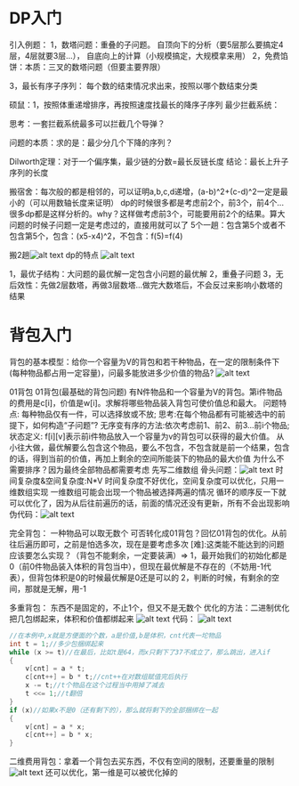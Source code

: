 # DP入门
引入例题：
1，数塔问题：重叠的子问题。
自顶向下的分析（要5层那么要搞定4层，4层就要3层...），
自底向上的计算（小规模搞定，大规模拿来用）
2，免费馅饼：本质：三叉的数塔问题（但要主要界限）

3，最长有序子序列：
每个数的结束情况求出来，按照以哪个数结束分类

硕鼠：1，按照体重递增排序，再按照速度找最长的降序子序列
最少拦截系统：

思考：一套拦截系统最多可以拦截几个导弹？

问题的本质：求的是：最少分几个下降的序列？

Dilworth定理：对于一个偏序集，最少链的分数=最长反链长度
结论：最长上升子序列的长度

搬宿舍：每次般的都是相邻的，可以证明a,b,c,d递增，(a-b)^2+(c-d)^2一定是最小的（可以用数轴长度来证明）
dp的时候很多都是考虑前2个，前3个，前4个...很多dp都是这样分析的。why？这样做考虑前3个，可能要用前2个的结果。算大问题的时候子问题一定是考虑过的，直接用就可以了
5个一趟：包含第5个或者不包含第5个，包含：(x5-x4)^2，不包含：f(5)=f(4)

搬2趟![alt text](image.png)
dp的特点
![alt text](image-1.png)

1，最优子结构：大问题的最优解一定包含小问题的最优解
2，重叠子问题
3，无后效性：先做2层数塔，再做3层数塔...做完大数塔后，不会反过来影响小数塔的结果

# 背包入门
背包的基本模型：给你一个容量为V的背包和若干种物品，在一定的限制条件下(每种物品都占用一定容量)，问最多能放进多少价值的物品?
![alt text](image-2.png)

01背包
01背包(最基础的背包问题)
有N件物品和一个容量为V的背包。第i件物品的费用是c[i]，价值是w[i]。求解将哪些物品装入背包可使价值总和最大。
问题特点: 每种物品仅有一件，可以选择放或不放;
思考:在每个物品都有可能被选中的前提下，如何构造“子问题”?
无序变有序的方法:依次考虑前1、前2、前3...前i个物品;
状态定义: f[i][v]表示前i件物品放入一个容量为v的背包可以获得的最大价值。
从小往大做，最优解要么包含这个物品，要么不包含，不包含就是前一个结果，包含的话，得到当前的价值，再加上剩余的空间所能装下的物品的最大价值
为什么不需要排序？因为最终全部物品都需要考虑
先写二维数组
骨头问题：![alt text](image-3.png)
时间复杂度&空间复杂度:N*V
时间复杂度不好优化，空间复杂度可以优化，只用一维数组实现
一维数组可能会出现一个物品被选择两遍的情况
循环的顺序反一下就可以优化了，因为从后往前遍历的话，前面的情况还没有更新，所有不会出现影响
伪代码：![alt text](image-4.png)

完全背包：
一种物品可以取无数个
可否转化成01背包？回忆01背包的优化。从前往后遍历即可，之前是怕选多次，现在是要考虑多次
[难]:这类能不能达到的问题应该要怎么实现？（背包不能剩余，一定要装满）=>
1，最开始我们的初始化都是0（前0件物品装入体积的背包当中），但现在最优解是不存在的（不妨用-1代表），但背包体积是0的时候最优解是0还是可以的
2，判断的时候，有剩余的空间，那就是无解，用-1

多重背包：
东西不是固定的，不止1个，但又不是无数个
优化的方法：二进制优化
把几包绑起来，体积和价值都绑起来
![alt text](image-5.png)
代码：
![alt text](image-6.png)

```c++
//在本例中,x就是方便面的个数，a是价值,b是体积，cnt代表一坨物品
int t = 1;//多少包捆绑起来
while (x >= t)//在最后，比如t是64，而x只剩下了37不成立了，那么跳出，进入if
{
	v[cnt] = a * t;
	c[cnt++] = b * t;//cnt++在对数组赋值完后执行
	x -= t;//t个物品在这个过程当中用掉了减去
	t <<= 1;//t翻倍 
}
if (x)//如果x不是0（还有剩下的），那么就将剩下的全部捆绑在一起
{
	v[cnt] = a * x;
	c[cnt++] = b * x;
}
```

二维费用背包：拿着一个背包去买东西，不仅有空间的限制，还要重量的限制
![alt text](image-7.png)
还可以优化，第一维是可以被优化掉的